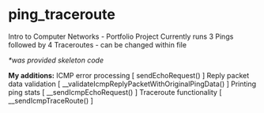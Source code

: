 # ping_traceroute
Intro to Computer Networks - Portfolio Project
  Currently runs 3 Pings followed by 4 Traceroutes - can be changed within file

_*was provided skeleton code_

**My additions:**
  ICMP error processing [ sendEchoRequest() ]
  Reply packet data validation [ __validateIcmpReplyPacketWithOriginalPingData() ]
  Printing ping stats [ __sendIcmpEchoRequest() ]
  Traceroute functionality [ __sendIcmpTraceRoute() ]
